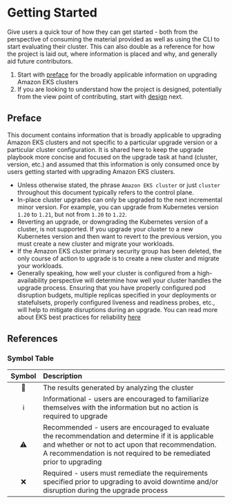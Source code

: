 # Getting Started

Give users a quick tour of how they can get started - both from the perspective of consuming the material provided as well as using the CLI to start evaluating their cluster. This can also double as a reference for how the project is laid out, where information is placed and why, and generally aid future contributors.

1. Start with [preface](#preface) for the broadly applicable information on upgrading Amazon EKS clusters
2. If you are looking to understand how the project is designed, potentially from the view point of contributing, start with [design](design.md) next.

## Preface

This document contains information that is broadly applicable to upgrading Amazon EKS clusters and not specific to a particular upgrade version or a particular cluster configuration. It is shared here to keep the upgrade playbook more concise and focused on the upgrade task at hand (cluster, version, etc.) and assumed that this information is only consumed once by users getting started with upgrading Amazon EKS clusters.

- Unless otherwise stated, the phrase `Amazon EKS cluster` or just `cluster` throughout this document typically refers to the control plane.
- In-place cluster upgrades can only be upgraded to the next incremental minor version. For example, you can upgrade from Kubernetes version `1.20` to `1.21`, but not from `1.20` to `1.22`.
- Reverting an upgrade, or downgrading the Kubernetes version of a cluster, is not supported. If you upgrade your cluster to a new Kubernetes version and then want to revert to the previous version, you must create a new cluster and migrate your workloads.
- If the Amazon EKS cluster primary security group has been deleted, the only course of action to upgrade is to create a new cluster and migrate your workloads.
- Generally speaking, how well your cluster is configured from a high-availability perspective will determine how well your cluster handles the upgrade process. Ensuring that you have properly configured pod disruption budgets, multiple replicas specified in your deployments or statefulsets, properly configured liveness and readiness probes, etc., will help to mitigate disruptions during an upgrade. You can read more about EKS best practices for reliability [here](https://aws.github.io/aws-eks-best-practices/reliability/docs/)

## References

### Symbol Table

| Symbol | Description |
| :----: | :---------- |
| 📝     | The results generated by analyzing the cluster |
| ℹ️     | Informational - users are encouraged to familiarize themselves with the information but no action is required to upgrade  |
| ⚠️     | Recommended - users are encouraged to evaluate the recommendation and determine if it is applicable and whether or not to act upon that recommendation. A recommendation is not required to be remediated prior to upgrading |
| ❌     | Required - users must remediate the requirements specified prior to upgrading to avoid downtime and/or disruption during the upgrade process |
